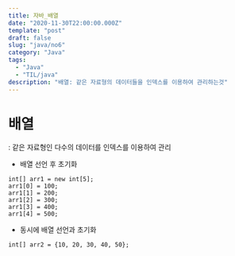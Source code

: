 ```yaml
---
title: 자바_배열
date: "2020-11-30T22:00:00.000Z"
template: "post"
draft: false
slug: "java/no6"
category: "Java"
tags:
  - "Java"
  - "TIL/java"
description: "배열: 같은 자료형의 데이터들을 인덱스를 이용하여 관리하는것"
---
```


# 배열
: 같은 자료형인 다수의 데이터를 인덱스를 이용하여 관리


* 배열 선언 후 초기화
```
int[] arr1 = new int[5];
arr1[0] = 100;
arr1[1] = 200;
arr1[2] = 300;
arr1[3] = 400;
arr1[4] = 500;
```


* 동시에 배열 선언과 초기화
```
int[] arr2 = {10, 20, 30, 40, 50};
```
